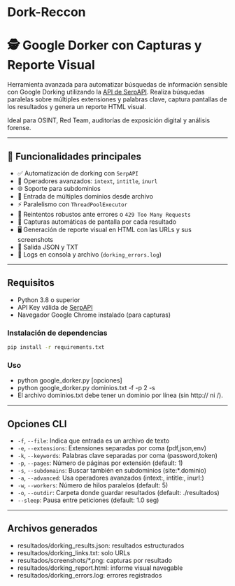 # Dork-Reccon
# 🕵️ Google Dorker con Capturas y Reporte Visual

Herramienta avanzada para automatizar búsquedas de información sensible con Google Dorking utilizando la [API de SerpAPI](https://serpapi.com/). Realiza búsquedas paralelas sobre múltiples extensiones y palabras clave, captura pantallas de los resultados y genera un reporte HTML visual.

Ideal para OSINT, Red Team, auditorías de exposición digital y análisis forense.

---

## 🚀 Funcionalidades principales

- ✅ Automatización de dorking con `SerpAPI`
- 🧠 Operadores avanzados: `intext`, `intitle`, `inurl`
- 🌐 Soporte para subdominios
- 📂 Entrada de múltiples dominios desde archivo
- ⚡ Paralelismo con `ThreadPoolExecutor`
- 🔁 Reintentos robustos ante errores o `429 Too Many Requests`
- 📸 Capturas automáticas de pantalla por cada resultado
- 🖥️ Generación de reporte visual en HTML con las URLs y sus screenshots
- 📄 Salida JSON y TXT
- 🧾 Logs en consola y archivo (`dorking_errors.log`)

---

## Requisitos

- Python 3.8 o superior
- API Key válida de [SerpAPI](https://serpapi.com/)
- Navegador Google Chrome instalado (para capturas)

### Instalación de dependencias

```bash
pip install -r requirements.txt
```
### Uso
- python google_dorker.py [opciones] <dominio o archivo>
- python google_dorker.py dominios.txt -f -p 2 -s
- El archivo dominios.txt debe tener un dominio por línea (sin http:// ni /).

---

## Opciones CLI

- `-f`, `--file`: Indica que entrada es un archivo de texto
- `-e`, `--extensions`: Extensiones separadas por coma (pdf,json,env)
- `-k`, `--keywords`: Palabras clave separadas por coma (password,token)
- `-p`, `--pages`: Número de páginas por extensión (default: 1)
- `-s`, `--subdomains`: Buscar también en subdominios (site:*.dominio)
- `-a`, `--advanced`: Usa operadores avanzados (intext:, intitle:, inurl:)
- `-w`, `--workers`: Número de hilos paralelos (default: 5)
- `-o`, `--outdir`: Carpeta donde guardar resultados (default: ./resultados)
- `--sleep`: Pausa entre peticiones (default: 1.0 seg)

---

## Archivos generados

- resultados/dorking_results.json: resultados estructurados
- resultados/dorking_links.txt: solo URLs
- resultados/screenshots/*.png: capturas por resultado
- resultados/dorking_report.html: informe visual navegable
- resultados/dorking_errors.log: errores registrados



